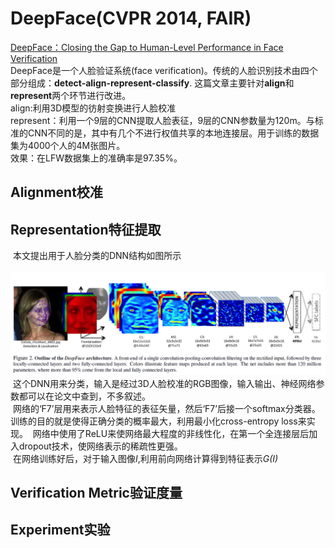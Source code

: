 # DeepFace(CVPR 2014, FAIR)
[DeepFace：Closing the Gap to Human-Level Performance in Face Verification](http://xueshu.baidu.com/s?wd=paperuri%3A%284f6ebc430416b52c9d52b5bad9b87083%29&filter=sc_long_sign&tn=SE_xueshusource_2kduw22v&sc_vurl=http%3A%2F%2Fieeexplore.ieee.org%2Fxpls%2Ficp.jsp%3Farnumber%3D6909616&ie=utf-8&sc_us=8790645633203158551)  
DeepFace是一个人脸验证系统(face verification)。传统的人脸识别技术由四个部分组成：**detect-align-represent-classify**.
这篇文章主要针对**align**和**represent**两个环节进行改进。  
align:利用3D模型的彷射变换进行人脸校准  
represent：利用一个9层的CNN提取人脸表征，9层的CNN参数量为120m。与标准的CNN不同的是，其中有几个不进行权值共享的本地连接层。用于训练的数据集为4000个人的4M张图片。  
效果：在LFW数据集上的准确率是97.35%。
## Alignment校准

## Representation特征提取  
  本文提出用于人脸分类的DNN结构如图所示  
  ![DNN结构](https://github.com/alfredtorres/Reading-notebook/blob/master/MyImage/deepface_fig2.png)  
  这个DNN用来分类，输入是经过3D人脸校准的RGB图像，输入输出、神经网络参数都可以在论文中查到，不多叙述。  
  网络的‘F7’层用来表示人脸特征的表征矢量，然后‘F7’后接一个softmax分类器。训练的目的就是使得正确分类的概率最大，利用最小化cross-entropy loss来实现。
  网络中使用了ReLU来使网络最大程度的非线性化，在第一个全连接层后加入dropout技术，使网络表示的稀疏性更强。  
  在网络训练好后，对于输入图像*I*,利用前向网络计算得到特征表示*G(I)*
## Verification Metric验证度量

## Experiment实验
